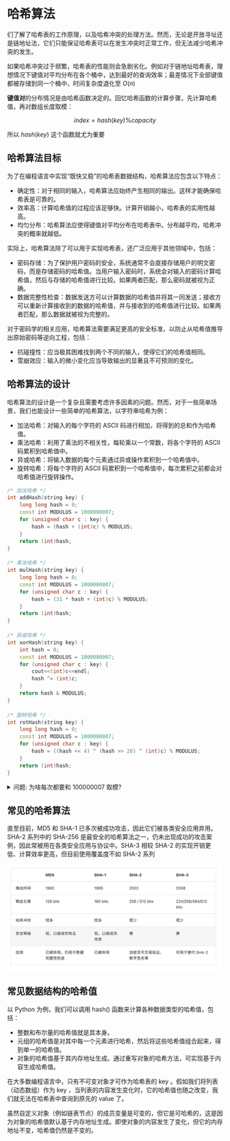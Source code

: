 # 哈希算法

们了解了哈希表的工作原理，以及哈希冲突的处理方法。然而，无论是开放寻址还是链地址法，它们只能保证哈希表可以在发生冲突时正常工作，但无法减少哈希冲突的发生。

如果哈希冲突过于频繁，哈希表的性能则会急剧劣化。例如对于链地址哈希表，理想情况下键值对平均分布在各个桶中，达到最好的查询效率；最差情况下全部键值都被存储到同一个桶中，时间复杂度退化至 $O(n)$

**键值对**的分布情况是由哈希函数决定的。回忆哈希函数的计算步骤，先计算哈希值，再对数组长度取模：

$$
index = hash(key) \% capacity
$$

所以 $hash(key)$ 这个函数就尤为重要

## 哈希算法目标

为了在编程语言中实现“既快又稳”的哈希表数据结构，哈希算法应包含以下特点：

- 确定性：对于相同的输入，哈希算法应始终产生相同的输出。这样才能确保哈希表是可靠的。
- 效率高：计算哈希值的过程应该足够快。计算开销越小，哈希表的实用性越高。
- 均匀分布：哈希算法应使得键值对平均分布在哈希表中。分布越平均，哈希冲突的概率就越低。

实际上，哈希算法除了可以用于实现哈希表，还广泛应用于其他领域中，包括：

- 密码存储：为了保护用户密码的安全，系统通常不会直接存储用户的明文密码，而是存储密码的哈希值。当用户输入密码时，系统会对输入的密码计算哈希值，然后与存储的哈希值进行比较。如果两者匹配，那么密码就被视为正确。
- 数据完整性检查：数据发送方可以计算数据的哈希值并将其一同发送；接收方可以重新计算接收到的数据的哈希值，并与接收到的哈希值进行比较。如果两者匹配，那么数据就被视为完整的。

对于密码学的相关应用，哈希算法需要满足更高的安全标准，以防止从哈希值推导出原始密码等逆向工程，包括：

- 抗碰撞性：应当极其困难找到两个不同的输入，使得它们的哈希值相同。
- 雪崩效应：输入的微小变化应当导致输出的显著且不可预测的变化。

## 哈希算法的设计

哈希算法的设计是一个复杂且需要考虑许多因素的问题。然而，对于一些简单场景，我们也能设计一些简单的哈希算法，以字符串哈希为例：

- 加法哈希：对输入的每个字符的 ASCII 码进行相加，将得到的总和作为哈希值。
- 乘法哈希：利用了乘法的不相关性，每轮乘以一个常数，将各个字符的 ASCII 码累积到哈希值中。
- 异或哈希：将输入数据的每个元素通过异或操作累积到一个哈希值中。
- 旋转哈希：将每个字符的 ASCII 码累积到一个哈希值中，每次累积之前都会对哈希值进行旋转操作。

```cpp
/* 加法哈希 */
int addHash(string key) {
    long long hash = 0;
    const int MODULUS = 1000000007;
    for (unsigned char c : key) {
        hash = (hash + (int)c) % MODULUS;
    }
    return (int)hash;
}

/* 乘法哈希 */
int mulHash(string key) {
    long long hash = 0;
    const int MODULUS = 1000000007;
    for (unsigned char c : key) {
        hash = (31 * hash + (int)c) % MODULUS;
    }
    return (int)hash;
}

/* 异或哈希 */
int xorHash(string key) {
    int hash = 0;
    const int MODULUS = 1000000007;
    for (unsigned char c : key) {
        cout<<(int)c<<endl;
        hash ^= (int)c;
    }
    return hash & MODULUS;
}

/* 旋转哈希 */
int rotHash(string key) {
    long long hash = 0;
    const int MODULUS = 1000000007;
    for (unsigned char c : key) {
        hash = ((hash << 4) ^ (hash >> 28) ^ (int)c) % MODULUS;
    }
    return (int)hash;
}
```

<details><summary>问题: 为啥每次都要和 100000007 取模?</summary>
<p>当我们使用大质数作为模数时，可以最大化地保证哈希值的均匀分布。因为质数不会与其他数字存在公约数，可以减少因取模操作而产生的周期性模式，从而避免哈希冲突。</p>

<p>举个例子，假设我们选择合数 9 作为模数, 它可以被 3 整除. 那么所有被三整除的 $key$ 都会被映射到 $3, 6, 9$ 这三个哈希值上.</p>

$$
\begin{aligned}
\text{modulus} & = 9 \newline
\text{key} & = \{ 0, 3, 6, 9, 12, 15, 18, 21, 24, 27, 30, 33, \cdots \} \newline
\text{hash} & = \{ 0, 3, 6, 0, 3, 6, 0, 3, 6, 0, 3, 6,\cdots \}
\end{aligned}
$$

<p>如果输入 key 恰好满足这种等差数列的数据分布，那么哈希值就会出现聚堆，从而加重哈希冲突。现在，假设将 modulus 替换为质数，由于 key 和 modulus 之间不存在公约数，输出的哈希值的均匀性会明显提升。</p>

$$
\begin{aligned}
\text{modulus} & = 13 \newline
\text{key} & = \{ 0, 3, 6, 9, 12, 15, 18, 21, 24, 27, 30, 33, \cdots \} \newline
\text{hash} & = \{ 0, 3, 6, 9, 12, 2, 5, 8, 11, 1, 4, 7, \cdots \}
\end{aligned}
$$

值得强调的是，如果能够保证 key 是随机均匀分布的，那么选择质数或者合数作为模数都是可以的，它们都能输出均匀分布的哈希值。而当 key 的分布存在某种周期性时，对合数取模更容易出现聚集现象。

总而言之，我们通常选取质数作为模数，并且这个质数最好大一些，以提升哈希算法的稳健性。
</details>

## 常见的哈希算法

直至目前，MD5 和 SHA-1 已多次被成功攻击，因此它们被各类安全应用弃用。SHA-2 系列中的 SHA-256 是最安全的哈希算法之一，仍未出现成功的攻击案例，因此常被用在各类安全应用与协议中。SHA-3 相较 SHA-2 的实现开销更低、计算效率更高，但目前使用覆盖度不如 SHA-2 系列

![normal hash algorithm](https://raw.githubusercontent.com/harisonkhlil/oss/main/uPic/CleanShot%202023-07-11%20at%2011.14.01@2x.png)


## 常见数据结构的哈希值

以 Python 为例，我们可以调用 hash() 函数来计算各种数据类型的哈希值，包括：

- 整数和布尔量的哈希值就是其本身。
- 元组的哈希值是对其中每一个元素进行哈希，然后将这些哈希值组合起来，得到单一的哈希值。
- 对象的哈希值基于其内存地址生成。通过重写对象的哈希方法，可实现基于内容生成哈希值。

在大多数编程语言中，只有不可变对象才可作为哈希表的 key 。假如我们将列表（动态数组）作为 key ，当列表的内容发生变化时，它的哈希值也随之改变，我们就无法在哈希表中查询到原先的 value 了。

虽然自定义对象（例如链表节点）的成员变量是可变的，但它是可哈希的，这是因为对象的哈希值默认基于内存地址生成。即使对象的内容发生了变化，但它的内存地址不变，哈希值仍然是不变的。